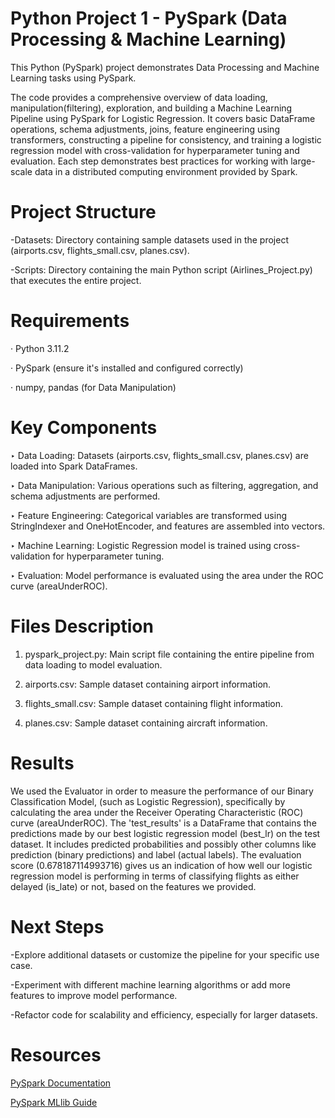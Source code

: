 # Python Project 1 - PySpark (Data Processing & Machine Learning)
This Python (PySpark) project demonstrates Data Processing and Machine Learning tasks using PySpark. 

The code provides a comprehensive overview of data loading, manipulation(filtering), exploration, and building a Machine Learning Pipeline using PySpark for Logistic Regression. 
It covers basic DataFrame operations, schema adjustments, joins, feature engineering using transformers, constructing a pipeline for consistency, and training a logistic regression model with cross-validation for hyperparameter tuning and evaluation. 
Each step demonstrates best practices for working with large-scale data in a distributed computing environment provided by Spark.

# Project Structure
-Datasets: Directory containing sample datasets used in the project (airports.csv, flights_small.csv, planes.csv).

-Scripts: Directory containing the main Python script (Airlines_Project.py) that executes the entire project.

# Requirements
· Python 3.11.2

· PySpark (ensure it's installed and configured correctly)

· numpy, pandas (for Data Manipulation)

# Key Components
‣ Data Loading: Datasets (airports.csv, flights_small.csv, planes.csv) are loaded into Spark DataFrames.

‣ Data Manipulation: Various operations such as filtering, aggregation, and schema adjustments are performed.

‣ Feature Engineering: Categorical variables are transformed using StringIndexer and OneHotEncoder, and features are assembled into vectors.

‣ Machine Learning: Logistic Regression model is trained using cross-validation for hyperparameter tuning.

‣ Evaluation: Model performance is evaluated using the area under the ROC curve (areaUnderROC).

# Files Description
1. pyspark_project.py: Main script file containing the entire pipeline from data loading to model evaluation.

2. airports.csv: Sample dataset containing airport information.
   
3. flights_small.csv: Sample dataset containing flight information.
   
4. planes.csv: Sample dataset containing aircraft information.

# Results 
We used the Evaluator in order to measure the performance of our Binary Classification Model, (such as Logistic Regression), specifically by calculating the area under the Receiver Operating Characteristic (ROC) curve (areaUnderROC). 
The 'test_results' is a DataFrame that contains the predictions made by our best logistic regression model (best_lr) on the test dataset. 
It includes predicted probabilities and possibly other columns like prediction (binary predictions) and label (actual labels).
The evaluation score (0.678187114993716) gives us an indication of how well our logistic regression model is performing in terms of classifying flights as either delayed (is_late) or not, based on the features we provided. 

# Next Steps
-Explore additional datasets or customize the pipeline for your specific use case.

-Experiment with different machine learning algorithms or add more features to improve model performance.

-Refactor code for scalability and efficiency, especially for larger datasets.

# Resources
[PySpark Documentation](https://spark.apache.org/docs/latest/api/python/index.html)

[PySpark MLlib Guide](https://spark.apache.org/docs/latest/ml-guide.html)
